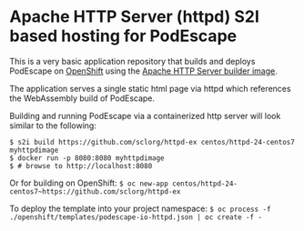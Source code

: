 # Apache HTTP Server (httpd) S2I based hosting for PodEscape

This is a very basic application repository that builds and deploys PodEscape 
on [OpenShift](https://www.openshift.com) using the [Apache HTTP Server builder image](https://github.com/sclorg/httpd-container).

The application serves a single static html page via httpd which references the WebAssembly build of PodEscape.

Building and running PodEscape via a containerized http server will look similar to the following:
```
$ s2i build https://github.com/sclorg/httpd-ex centos/httpd-24-centos7 myhttpdimage
$ docker run -p 8080:8080 myhttpdimage
$ # browse to http://localhost:8080
```

Or for building on OpenShift:
`$ oc new-app centos/httpd-24-centos7~https://github.com/sclorg/httpd-ex`


To deploy the template into your project namespace:
`$ oc process -f ./openshift/templates/podescape-io-httpd.json | oc create -f -`
